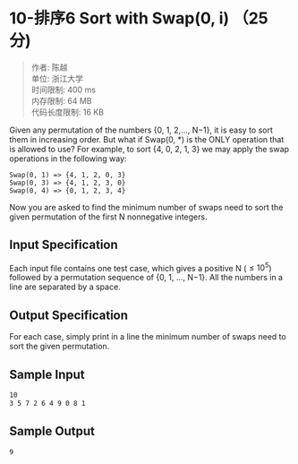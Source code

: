 # 10-排序6 Sort with Swap(0, i) （25 分)

>作者: 陈越</br>
单位: 浙江大学</br>
时间限制: 400 ms</br>
内存限制: 64 MB</br>
代码长度限制: 16 KB

Given any permutation of the numbers {0, 1, 2,..., N−1}, it is easy to sort them in increasing order. But what if Swap(0, *) is the ONLY operation that is allowed to use? For example, to sort {4, 0, 2, 1, 3} we may apply the swap operations in the following way:

```
Swap(0, 1) => {4, 1, 2, 0, 3}
Swap(0, 3) => {4, 1, 2, 3, 0}
Swap(0, 4) => {0, 1, 2, 3, 4}
```

Now you are asked to find the minimum number of swaps need to sort the given permutation of the first N nonnegative integers.

## Input Specification

Each input file contains one test case, which gives a positive N (${\le}10^5$) followed by a permutation sequence of {0, 1, ..., N−1}. All the numbers in a line are separated by a space.

## Output Specification

For each case, simply print in a line the minimum number of swaps need to sort the given permutation.

## Sample Input

```bash
10
3 5 7 2 6 4 9 0 8 1
```

## Sample Output

```bash
9
```
